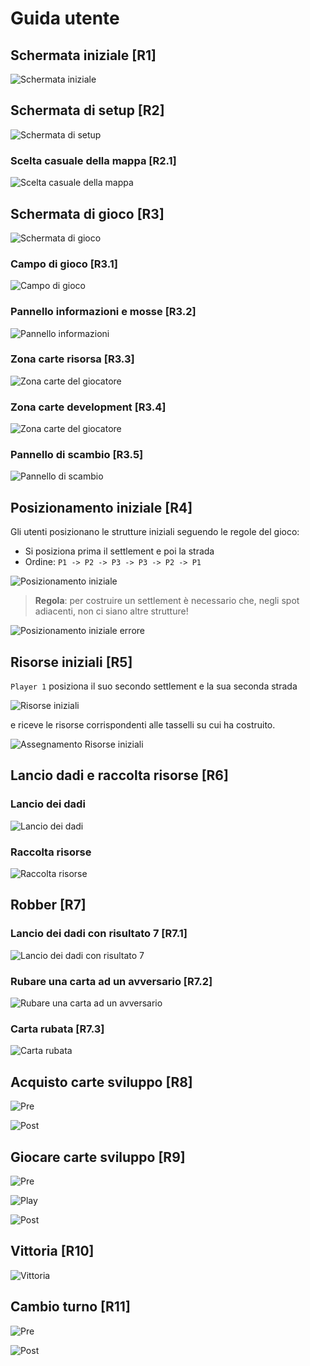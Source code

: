 # Guida utente

## Schermata iniziale [R1]

![Schermata iniziale](../img/others/tutorial/home-view.png)

## Schermata di setup [R2]

![Schermata di setup](../img/others/tutorial/setup-view/setup-view.png)

### Scelta casuale della mappa [R2.1]

![Scelta casuale della mappa](../img/others/tutorial/setup-view/casual-map.png)

## Schermata di gioco [R3]

![Schermata di gioco](../img/others/tutorial/game-view/game-view.png)

### Campo di gioco [R3.1]

![Campo di gioco](../img/others/tutorial/game-view/game-field.png)

### Pannello informazioni e mosse [R3.2]

![Pannello informazioni](../img/others/tutorial/game-view/info-panel.png)

### Zona carte risorsa [R3.3]

![Zona carte del giocatore](../img/others/tutorial/game-view/resource-card.png)

### Zona carte development [R3.4]

![Zona carte del giocatore](../img/others/tutorial/game-view/development-card.png)

### Pannello di scambio [R3.5]

![Pannello di scambio](../img/others/tutorial/game-view/trade-panel.png)

## Posizionamento iniziale [R4]

Gli utenti posizionano le strutture iniziali seguendo le regole del gioco:

- Si posiziona prima il settlement e poi la strada
- Ordine: `P1 -> P2 -> P3 -> P3 -> P2 -> P1`

![Posizionamento iniziale](../img/others/tutorial/initial-positioning/initial-positioning.png)

> **Regola**: per costruire un settlement è necessario che, negli spot adiacenti, non ci siano altre strutture!

![Posizionamento iniziale errore](../img/others/tutorial/initial-positioning/rule-on-initial-positioning.png)

## Risorse iniziali [R5]

`Player 1` posiziona il suo secondo settlement e la sua seconda strada

![Risorse iniziali](../img/others/tutorial/initial-resources-assignment/second-settlment-placing.png)

e riceve le risorse corrispondenti alle tasselli su cui ha costruito.

![Assegnamento Risorse iniziali](../img/others/tutorial/initial-resources-assignment/initial-resources-assignment.png)

## Lancio dadi e raccolta risorse [R6]

### Lancio dei dadi

![Lancio dei dadi](../img/others/tutorial/resource-farming/rolling-dice.png)

### Raccolta risorse

![Raccolta risorse](../img/others/tutorial/resource-farming/resource-acquired.png)

## Robber [R7]

### Lancio dei dadi con risultato 7 [R7.1]

![Lancio dei dadi con risultato 7](../img/others/tutorial/robber/7-roll-dice.png)

### Rubare una carta ad un avversario [R7.2]

![Rubare una carta ad un avversario](../img/others/tutorial/robber/stealing-card.png)

### Carta rubata [R7.3]

![Carta rubata](../img/others/tutorial/robber/stolen-card.png)

## Acquisto carte sviluppo [R8]

![Pre](../img/others/tutorial/development/before-buying.png)

![Post](../img/others/tutorial/development/after-buying.png)

## Giocare carte sviluppo [R9]

![Pre](../img/others/tutorial/development/before-playing.png)

![Play](../img/others/tutorial/development/playing.png)

![Post](../img/others/tutorial/development/after-playing.png)

## Vittoria [R10]

![Vittoria](../img/others/tutorial/victory/victory.png)

## Cambio turno [R11]

![Pre](../img/others/tutorial/turn/pre-change-turn.png)

![Post](../img/others/tutorial/turn/post-change-turn.png)
